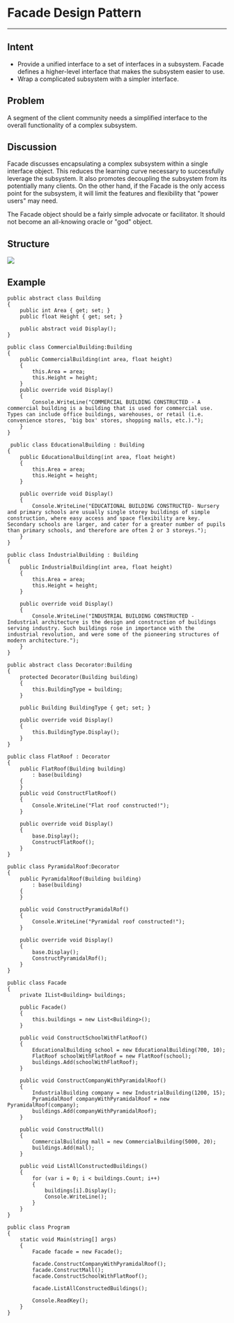 # Facade Design Pattern #

----------

## Intent ##
- Provide a unified interface to a set of interfaces in a subsystem. Facade defines a higher-level interface that makes the subsystem easier to use.
- Wrap a complicated subsystem with a simpler interface.

## Problem ##
A segment of the client community needs a simplified interface to the overall functionality of a complex subsystem.

## Discussion ##
Facade discusses encapsulating a complex subsystem within a single interface object. This reduces the learning curve necessary to successfully leverage the subsystem. It also promotes decoupling the subsystem from its potentially many clients. On the other hand, if the Facade is the only access point for the subsystem, it will limit the features and flexibility that "power users" may need.

The Facade object should be a fairly simple advocate or facilitator. It should not become an all-knowing oracle or "god" object.
## Structure ##
![](https://sourcemaking.com/files/v2/content/patterns/Facade1-2x.png)

## Example ##

	public abstract class Building
    {
        public int Area { get; set; }
        public float Height { get; set; }

        public abstract void Display();
    }
	
	public class CommercialBuilding:Building
    {
        public CommercialBuilding(int area, float height)
        {
            this.Area = area;
            this.Height = height;
        }
        public override void Display()
        {
            Console.WriteLine("COMMERCIAL BUILDING CONSTRUCTED - A commercial building is a building that is used for commercial use. Types can include office buildings, warehouses, or retail (i.e. convenience stores, 'big box' stores, shopping malls, etc.).");
        }
    }

	 public class EducationalBuilding : Building
    {
        public EducationalBuilding(int area, float height)
        {
            this.Area = area;
            this.Height = height;
        }

        public override void Display()
        {
            Console.WriteLine("EDUCATIONAL BUILDING CONSTRUCTED- Nursery and primary schools are usually single storey buildings of simple construction, where easy access and space flexibility are key. Secondary schools are larger, and cater for a greater number of pupils than primary schools, and therefore are often 2 or 3 storeys.");
        }
    }

	public class IndustrialBuilding : Building
    {
        public IndustrialBuilding(int area, float height)
        {
            this.Area = area;
            this.Height = height;
        }

        public override void Display()
        {
            Console.WriteLine("INDUSTRIAL BUILDING CONSTRUCTED - Industrial architecture is the design and construction of buildings serving industry. Such buildings rose in importance with the industrial revolution, and were some of the pioneering structures of modern architecture.");
        }
    }

	public abstract class Decorator:Building
    {
        protected Decorator(Building building)
        {
            this.BuildingType = building;
        }

        public Building BuildingType { get; set; }

        public override void Display()
        {
            this.BuildingType.Display();
        }
    }

	public class FlatRoof : Decorator
    {
        public FlatRoof(Building building)
            : base(building)
        {
        }
        public void ConstructFlatRoof()
        {
            Console.WriteLine("Flat roof constructed!");
        }

        public override void Display()
        {
            base.Display();
            ConstructFlatRoof();
        }
    }

	public class PyramidalRoof:Decorator
    {
        public PyramidalRoof(Building building)
            : base(building)
        {
        }
    
        public void ConstructPyramidalRof()
        {
            Console.WriteLine("Pyramidal roof constructed!");
        }

        public override void Display()
        {
            base.Display();
            ConstructPyramidalRof();
        }
    }

	public class Facade
    {
        private IList<Building> buildings;

        public Facade()
        {
            this.buildings = new List<Building>();
        }

        public void ConstructSchoolWithFlatRoof()
        {
            EducationalBuilding school = new EducationalBuilding(700, 10);
            FlatRoof schoolWithFlatRoof = new FlatRoof(school);
            buildings.Add(schoolWithFlatRoof);
        }

        public void ConstructCompanyWithPyramidalRoof()
        {
            IndustrialBuilding company = new IndustrialBuilding(1200, 15);
            PyramidalRoof companyWithPyramidalRoof = new PyramidalRoof(company);
            buildings.Add(companyWithPyramidalRoof);
        }

        public void ConstructMall()
        {
            CommercialBuilding mall = new CommercialBuilding(5000, 20);
            buildings.Add(mall);
        }

        public void ListAllConstructedBuildings()
        {
            for (var i = 0; i < buildings.Count; i++)
            {
                buildings[i].Display();
                Console.WriteLine();
            }
        }
    }

	public class Program
    {
        static void Main(string[] args)
        {
            Facade facade = new Facade();

            facade.ConstructCompanyWithPyramidalRoof();
            facade.ConstructMall();
            facade.ConstructSchoolWithFlatRoof();

            facade.ListAllConstructedBuildings();

            Console.ReadKey();
        }
    }